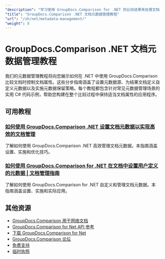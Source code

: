 ```yaml
---
"description": "学习使用 GroupDocs.Comparison for .NET 的比较结果来处理文档元数据、属性和元数据配置。"
"title": "GroupDocs.Comparison .NET 文档元数据管理教程"
"url": "/zh/net/metadata-management/"
"weight": 8
---
```


# GroupDocs.Comparison .NET 文档元数据管理教程

我们的元数据管理教程将向您展示如何在 .NET 中使用 GroupDocs.Comparison 比较文档时控制文档属性。这些分步指南涵盖了设置元数据源、为结果文档定义自定义元数据以及实施元数据保留策略。每个教程都包含针对常见元数据管理场景的实用 C# 代码示例，帮助您构建在整个比较过程中保持适当文档属性的应用程序。

## 可用教程

### [如何使用 GroupDocs.Comparison .NET 设置文档元数据以实现高效的文档管理](./guide-groupdocs-comparison-net-metadata-setting/)
了解如何使用 GroupDocs.Comparison .NET 高效管理文档元数据。本指南涵盖设置、实施和优化技巧。

### [如何使用 GroupDocs.Comparison for .NET 在文档中设置用户定义的元数据 | 文档管理指南](./set-user-defined-metadata-groupdocs-comparison-net/)
了解如何使用 GroupDocs.Comparison for .NET 自定义和管理文档元数据。本指南涵盖设置、实施和实际应用。

## 其他资源

- [GroupDocs.Comparison 用于网络文档](https://docs.groupdocs.com/comparison/net/)
- [GroupDocs.Comparison for Net API 参考](https://reference.groupdocs.com/comparison/net/)
- [下载 GroupDocs.Comparison for Net](https://releases.groupdocs.com/comparison/net/)
- [GroupDocs.Comparison 论坛](https://forum.groupdocs.com/c/comparison)
- [免费支持](https://forum.groupdocs.com/)
- [临时执照](https://purchase.groupdocs.com/temporary-license/)